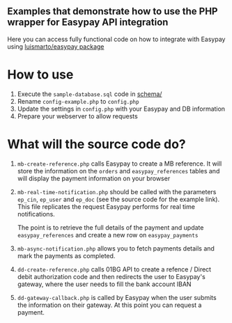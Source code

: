 ## Examples that demonstrate how to use the PHP wrapper for Easypay API integration

Here you can access fully functional code on how to integrate with Easypay using 
[luismarto/easypay package](https://github.com/luismarto/easypay)

# How to use

1. Execute the `sample-database.sql` code in [schema/](schema/)
2. Rename `config-example.php` to `config.php`
3. Update the settings in `config.php` with your Easypay and DB information
4. Prepare your webserver to allow requests

# What will the source code do?
1. `mb-create-reference.php` calls Easypay to create a MB reference. It will store the information on the `orders` and `easypay_references`
 tables and will display the payment information on your browser
2. `mb-real-time-notification.php` should be called with the parameters `ep_cin`, `ep_user` and `ep_doc` (see the source code for the example
link). This file replicates the request Easypay performs for real time notifications.
        
    The point is to retrieve the full details of the payment and update `easypay_references` and create a new row on `easypay_payments`
3. `mb-async-notification.php` allows you to fetch payments details and mark the payments as completed.
4. `dd-create-reference.php` calls 01BG API to create a refence / Direct debit authorization code and then redirects the user
to Easypay's gateway, where the user needs to fill the bank account IBAN
5. `dd-gateway-callback.php` is called by Easypay when the user submits the information on their gateway. At this point
you can request a payment.